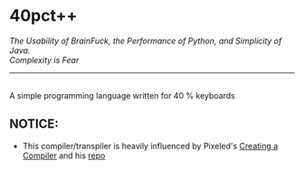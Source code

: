 # 40pct++
_The Usability of BrainFuck, the Performance of Python, and Simplicity of Java. \
Complexity is Fear_
<hr>
<br>
A simple programming language written for 40 % keyboards 


## NOTICE:
- This compiler/transpiler is heavily influenced by Pixeled's [Creating a Compiler](https://www.youtube.com/watch?v=vcSijrRsrY0&list=PLUDlas_Zy_qC7c5tCgTMYq2idyyT241qs&pp=iAQB) and his [repo](https://github.com/orosmatthew/hydrogen-cpp/tree/2ea5d1b3417e76c5cbe1e2a954150bbbf1a69863) 
